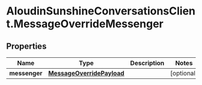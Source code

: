 # AloudinSunshineConversationsClient.MessageOverrideMessenger

## Properties

Name | Type | Description | Notes
------------ | ------------- | ------------- | -------------
**messenger** | [**MessageOverridePayload**](MessageOverridePayload.md) |  | [optional] 


